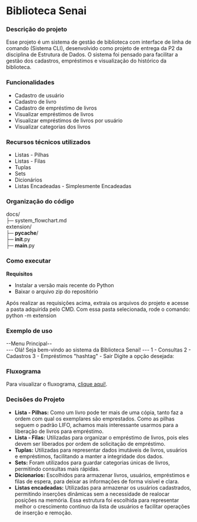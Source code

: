 # Biblioteca Senai

### Descrição do projeto

Esse projeto é um sistema de gestão de biblioteca com interface de linha de comando (Sistema CLI), desenvolvido como projeto de entrega da P2 da disciplina de Estrutura de Dados.
O sistema foi pensado para facilitar a gestão dos cadastros, empréstimos e visualização do histórico da biblioteca.

### Funcionalidades

- Cadastro de usuário
- Cadastro de livro
- Cadastro de empréstimo de livros
- Visualizar empréstimos de livros
- Visualizar empréstimos de livros por usuário
- Visualizar categorias dos livros

### Recursos técnicos utilizados

- Listas - Pilhas
- Listas - Filas
- Tuplas
- Sets
- Dicionários
- Listas Encadeadas - Simplesmente Encadeadas

### Organização do código

docs/  
  ├─ system_flowchart.md  
extension/  
  ├─ __pycache__/  
    ├─ __init__.py  
    ├─ __main__.py  


### Como executar

**Requisitos**

- Instalar a versão mais recente do Python
- Baixar o arquivo zip do repositório

Após realizar as requisições acima, extraia os arquivos do projeto e acesse a pasta adquirida pelo CMD. Com essa pasta selecionada, rode o comando: python -m extension

### Exemplo de uso
--Menu Principal--  
--- Olá! Seja bem-vindo ao sistema da Biblioteca Senai! ---
 1 - Consultas
 2 - Cadastros
 3 - Empréstimos
 "hashtag" - Sair
 Digite a opção desejada:
  
### Fluxograma
Para visualizar o fluxograma, [clique aqui!](docs/system_flowchart.md).  

### Decisões do Projeto
- **Lista - Pilhas:** Como um livro pode ter mais de uma cópia, tanto faz a ordem com qual os exemplares são emprestados. Como as pilhas seguem o padrão LIFO, achamos mais interessante usarmos para a liberação de livros para empréstimo.
- **Lista - Filas:** Utilizadas para organizar o empréstimo de livros, pois eles devem ser liberados por ordem de solicitação de empréstimo.
- **Tuplas:** Utilizadas para representar dados imutáveis de livros, usuários e empréstimos, facilitando a manter a integridade dos dados.
- **Sets:** Foram utilizados para guardar categorias únicas de livros, permitindo consultas mais rápidas.
- **Dicionarios:** Escolhidos para armazenar livros, usuários, empréstimos e filas de espera, para deixar as informações de forma visível e clara.
- **Listas encadeadas:** Utilizadas para armazenar os usuários cadastrados, permitindo inserções dinâmicas sem a necessidade de realocar posições na memória. Essa estrutura foi escolhida para representar melhor o crescimento contínuo da lista de usuários e facilitar operações de inserção e remoção.
